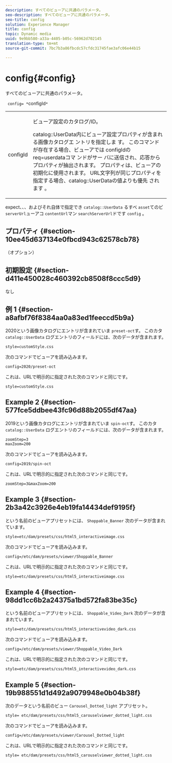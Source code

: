 ```yaml
---
description: すべてのビューアに共通のパラメータ。
seo-description: すべてのビューアに共通のパラメータ。
seo-title: config
solution: Experience Manager
title: config
topic: Dynamic media
uuid: 9e9bb580-a33a-4405-b05c-56962d702145
translation-type: tm+mt
source-git-commit: 7bc7b3a86fbcdc57cfdc31745fae3afc06e44b15

---
```



# config{#config}

すべてのビューアに共通のパラメータ。

` config= *`configId`*`

<table id="table_9B98C97485DD4DEB8A6ECBCE8DF6B886"> 
 <tbody> 
  <tr> 
   <td colname="col1"> <p> <span class="codeph"> <span class="varname"> configId </span></span> </p> </td> 
   <td colname="col2"> <p>ビューア設定のカタログ/ID。 </p> <p> catalog::UserData内にビューア設定プロパティが含まれる画像カタログエ <span class="codeph"> ントリを指定しま </span>す。 このコマンドが存在する場合、ビューアでは <span class="codeph"> configIdの </span> req=userdataコマ <span class="codeph"> ンドがサー </span> バに送信され、応答からプロパティが抽出されます。 プロパティは、ビューアの初期化に使用されます。 URL文字列が同じプロパティを指定する場合、catalog::UserDataの値よりも優先 <span class="codeph"> されます </span>。 </p> </td> 
  </tr> 
 </tbody> 
</table>

expect、、、およびそれ自体で指定でき `catalog::UserData` るすべ `asset`てのビ `serverUrl`ューアコ `contentUrl`マン `searchServerUrl`ドです `config` 。

## プロパティ {#section-10ee45d637134e0fbcd943c62578cb78}

（オプション）

## 初期設定 {#section-d411e450028c460392cb8508f8ccc5d9}

なし

## 例 1 {#section-a8afbf76f8384aa0a83ed1feeccd5b9a}

2020という画像カタログにエントリが含まれていま `preset-oct`す。 このカタ `catalog::UserData` ログエントリのフィールドには、次のデータが含まれます。

```
style=customStyle.css
```

次のコマンドでビューアを読み込みます。

```
config=2020/preset-oct
```

これは、URLで明示的に指定された次のコマンドと同じです。

```
style=customStyle.css
```

## Example 2 {#section-577fce5ddbee43fc96d88b2055df47aa}

2019という画像カタログにエントリが含まれていま `spin-oct`す。 このカタ `catalog::UserData` ログエントリのフィールドには、次のデータが含まれます。

```
zoomStep=3 
maxZoom=200
```

次のコマンドでビューアを読み込みます。

```
config=2019/spin-oct
```

これは、URLで明示的に指定された次のコマンドと同じです。

```
zoomStep=3&maxZoom=200
```

## Example 3 {#section-2b3a42c3926e4eb19fa14434def9195f}

という名前のビューアプリセットには、 `Shoppable_Banner` 次のデータが含まれています。

```
style=etc/dam/presets/css/html5_interactiveimage.css
```

次のコマンドでビューアを読み込みます。

```
config=/etc/dam/presets/viewer/Shoppable_Banner
```

これは、URLで明示的に指定された次のコマンドと同じです。

`style=etc/dam/presets/css/html5_interactiveimage.css`

## Example 4 {#section-98dd1cc6b2a24375a1bd572fa83be35c}

という名前のビューアプリセットには、 `Shoppable_Video_Dark` 次のデータが含まれています。

```
style=etc/dam/presets/css/html5_interactivevideo_dark.css
```

次のコマンドでビューアを読み込みます。

```
config=/etc/dam/presets/viewer/Shoppable_Video_Dark
```

これは、URLで明示的に指定された次のコマンドと同じです。

```
style=etc/dam/presets/css/html5_interactivevideo_dark.css
```

## Example 5 {#section-19b988551d1d492a9079948e0b04b38f}

次のデータという名前のビュー `Carousel_Dotted_light` アプリセット。

```
style= etc/dam/presets/css/html5_carouselviewer_dotted_light.css
```

次のコマンドでビューアを読み込みます。

```
config=/etc/dam/presets/viewer/Carousel_Dotted_light
```

これは、URLで明示的に指定された次のコマンドと同じです。

```
style= etc/dam/presets/css/html5_carouselviewer_dotted_light.css
```

